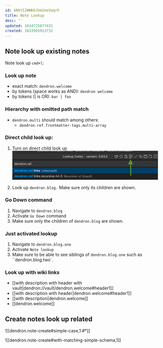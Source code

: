 ```yaml
---
id: bNkYI2WWK6Jhm2eeVwqrh
title: Note Lookup
desc: ''
updated: 1634725877431
created: 1633501913732
---
```


## Note look up existing notes
Note look up `cmd+l`:

### Look up note
* exact match: `dendron.welcome`
* by tokens (space works as AND): `dendron welcome`
* by tokens (| is OR): `bar | foo`

### Hierarchy with omitted path match
* `dendron.multi` should match among others:
    * `dendron.ref.frontmatter-tags.multi-array`
    
### Direct child look up:
1. Turn on direct child look up 
![](assets/images/Screen_Shot_2021-10-14_at_9.05.21_PM.png)

2. Look up `dendron.blog.` Make sure only its children are shown. 

### Go Down command
1. Navigate to `dendron.blog` 
2. Activate `Go Down` command
3. Make sure only the children of `dendron.blog` are shown.

### Just activated lookup
1. Navigate to `dendron.blog.one`
1. Activate `Note lookup`
1. Make sure to be able to see siblings of `dendron.blog.one` such as ``dendron.blog.two`.

### Look up with wiki links
* [[with description with header with vault|dendron://vault/dendron.welcome#header1]]
* [[with description with header|dendron.welcome#header1]]
* [[with description|dendron.welcome]]
* [[dendron.welcome]]

## Create notes look up related
![[dendron.note-create#simple-case,1:#*]]

![[dendron.note-create#with-matching-simple-schema,1]]

